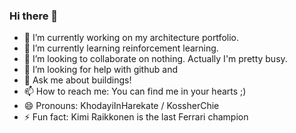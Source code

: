 ### Hi there 👋

<!--
**PeHaash/PeHaash** is a ✨ _special_ ✨ repository because its `README.md` (this file) appears on your GitHub profile.
Here are some ideas to get you started:
-->

- 🔭 I’m currently working on my architecture portfolio.
- 🌱 I’m currently learning reinforcement learning.
- 👯 I’m looking to collaborate on nothing. Actually I'm pretty busy.
- 🤔 I’m looking for help with github and 
- 💬 Ask me about buildings!
- 📫 How to reach me: You can find me in your hearts ;)
- 😄 Pronouns: KhodayiInHarekate / KossherChie
- ⚡ Fun fact: Kimi Raikkonen is the last Ferrari champion
